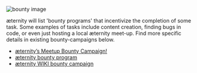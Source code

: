 ![bounty image](https://cdn-images-1.medium.com/max/1400/1*l5-bqVCstxHjsZPk8vzL4Q.png)

æternity will list 'bounty programs' that incentivize the completion of some task. Some examples of tasks include content creation, finding bugs in code, or even just hosting a local æternity meet-up. Find more specific details in existing bounty-campaigns below.

* [æternity’s Meetup Bounty Campaign!](https://blog.aeternity.com/%C3%A6ternitys-meetup-bounty-campaign-bb348067e5a4)
* [æternity bounty program](https://blog.aeternity.com/%C3%A6ternity-bounty-program-e6191d330cf5)
* [æternity WIKI bounty campaign](https://blog.aeternity.com/%C3%A6ternity-wiki-bounty-campaign-6419b7c7c3bd)